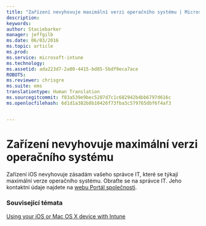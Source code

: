 ```yaml
---
title: "Zařízení nevyhovuje maximální verzi operačního systému | Microsoft Intune"
description: 
keywords: 
author: Staciebarker
manager: jeffgilb
ms.date: 06/03/2016
ms.topic: article
ms.prod: 
ms.service: microsoft-intune
ms.technology: 
ms.assetid: ada223d7-2a80-4415-bd85-5bdf9eca7ace
ROBOTS: 
ms.reviewer: chrisgre
ms.suite: ems
translationtype: Human Translation
ms.sourcegitcommit: f83a539e9bec5207d7c1c682942b4bb6797d616c
ms.openlocfilehash: 6d1d1a382b8b10426f73fba3c579765dbf6f4af3


---
```



# Zařízení nevyhovuje maximální verzi operačního systému

Zařízení iOS nevyhovuje zásadám vašeho správce IT, které se týkají maximální verze operačního systému. Obraťte se na správce IT. Jeho kontaktní údaje najdete na [webu Portál společnosti](http://portal.manage.microsoft.com).

### Související témata
[Using your iOS or Mac OS X device with Intune](using-your-ios-or-mac-os-x-device-with-intune.md)



<!--HONumber=Jun16_HO4-->


